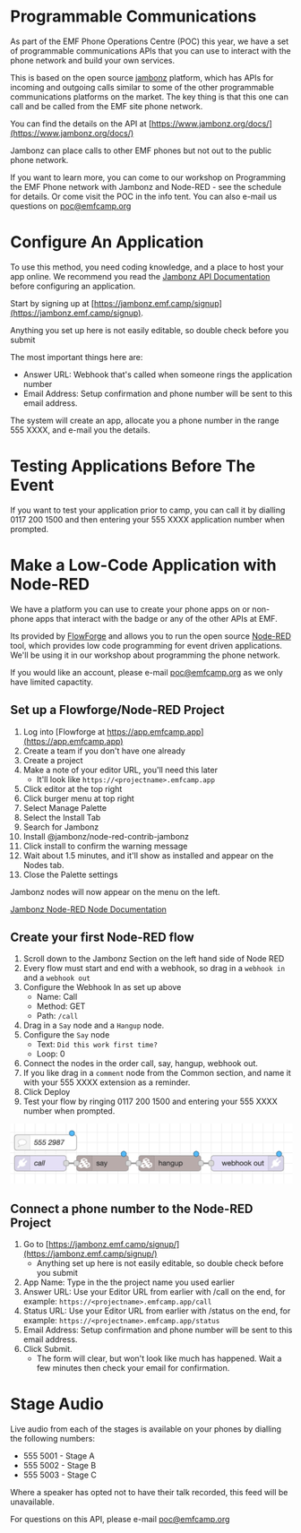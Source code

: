 # Programmable Communications

As part of the EMF Phone Operations Centre (POC) this year, we have a set of programmable
communications APIs that you can use to interact with the phone network and build your own
services.

This is based on the open source [jambonz](https://www.jambonz.org) platform, which has APIs for incoming
and outgoing calls similar to some of the other programmable communications platforms on the
market. The key thing is that this one can call and be called from the EMF site phone network.

You can find the details on the API at [https://www.jambonz.org/docs/](https://www.jambonz.org/docs/)


Jambonz can place calls to other EMF phones but not out to the public phone network.


If you want to learn more, you can come to our workshop on Programming the EMF Phone network
with Jambonz and Node-RED - see the schedule for details. Or come visit the POC in the info
tent. You can also e-mail us questions on poc@emfcamp.org

# Configure An Application
To use this method, you need coding knowledge, and a place to host your app online. We recommend you read the [Jambonz API Documentation](https://www.jambonz.org/docs/) before configuring an application.

Start by signing up at [https://jambonz.emf.camp/signup](https://jambonz.emf.camp/signup).

Anything you set up here is not easily editable, so double check before you submit

The most important things here are:

* Answer URL: Webhook that's called when someone rings the application number
* Email Address:  Setup confirmation and phone number will be sent to this email address.

The system will create an app, allocate you a phone number in the range 555 XXXX, and e-mail you the details.



# Testing Applications Before The Event
If you want to test your application prior to camp, you can call it by dialling 0117 200 1500
and then entering your 555 XXXX application number when prompted.

# Make a Low-Code Application with Node-RED

We have a platform you can use to create your phone apps on or non-phone apps that interact
with the badge or any of the other APIs at EMF. 

Its provided by [FlowForge](https://flowforge.com) and allows you to run the open source
[Node-RED](https://nodered.org) tool, which provides low code programming for event driven
applications. We'll be using it in our workshop about programming the phone network.

If you would like an account, please e-mail poc@emfcamp.org as we only have limited capactity.


## Set up a Flowforge/Node-RED Project
1. Log into [Flowforge at https://app.emfcamp.app](https://app.emfcamp.app)
1. Create a team if you don't have one already
1. Create a project
1. Make a note of your editor URL, you'll need this later
	* It'll look like `https://<projectname>.emfcamp.app`
1. Click editor at the top right
1. Click burger menu at top right
1. Select Manage Palette
1. Select the Install Tab
1. Search for Jambonz
1. Install @jambonz/node-red-contrib-jambonz
1. Click install to confirm the warning message
1. Wait about 1.5 minutes, and it'll show as installed and appear on the Nodes tab.
1. Close the Palette settings

Jambonz nodes will now appear on the menu on the left.

[Jambonz Node-RED Node Documentation](https://flows.nodered.org/node/@jambonz/node-red-contrib-jambonz)

## Create your first Node-RED flow
1. Scroll down to the Jambonz Section on the left hand side of Node RED
2. Every flow must start and end with a webhook, so drag in a `webhook in` and a `webhook out`
3. Configure the Webhook In as set up above
	* Name: Call
	* Method: GET
	* Path: `/call`
4. Drag in a `Say` node and a `Hangup` node.
5. Configure the `Say` node
	* Text: `Did this work first time?`
	* Loop: 0
6. Connect the nodes in the order call, say, hangup, webhook out.
7. If you like drag in a `comment` node from the Common section, and name it with your 555 XXXX extension as a reminder.
8. Click Deploy
9. Test your flow by ringing 0117 200 1500
and entering your 555 XXXX number when prompted.

![Example Node-RED Flow](node-red-flow.png)
	
## Connect a phone number to the Node-RED Project
1. Go to [https://jambonz.emf.camp/signup/](https://jambonz.emf.camp/signup/)
	* Anything set up here is not easily editable, so double check before you submit
1. App Name: Type in the the project name you used earlier
2. Answer URL: Use your Editor URL from earlier with /call on the end, for example: `https://<projectname>.emfcamp.app/call`
3. Status URL: Use your Editor URL from earlier with /status on the end, for example: `https://<projectname>.emfcamp.app/status` 
4. Email Address: Setup confirmation and phone number will be sent to this email address.
5. Click Submit.
	* The form will clear, but won't look like much has happened. Wait a few minutes then check your email for confirmation.





# Stage Audio

Live audio from each of the stages is available on your phones by dialling the following numbers:

* 555 5001 - Stage A
* 555 5002 - Stage B
* 555 5003 - Stage C

Where a speaker has opted not to have their talk recorded, this feed will be unavailable.

For questions on this API, please e-mail poc@emfcamp.org
